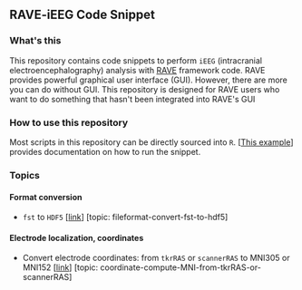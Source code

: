 ## RAVE-iEEG Code Snippet

### What's this

This repository contains code snippets to perform `iEEG` (intracranial electroencephalography) analysis with [RAVE](https://rave.wiki/) framework code. RAVE provides powerful graphical user interface (GUI). However, there are more you can do without GUI. This repository is designed for RAVE users who want to do something that hasn't been integrated into RAVE's GUI

### How to use this repository

Most scripts in this repository can be directly sourced into `R`. [[This example](dummy-snippet.R)] provides documentation on how to run the snippet.

### Topics

#### Format conversion

* `fst` to `HDF5` [[link](fileformat-convert-fst-to-hdf5.R)] [topic: fileformat-convert-fst-to-hdf5]

#### Electrode localization, coordinates

* Convert electrode coordinates: from `tkrRAS` or `scannerRAS` to MNI305 or MNI152 [[link](coordinate-compute-MNI-from-tkrRAS-or-scannerRAS.R)] [topic: coordinate-compute-MNI-from-tkrRAS-or-scannerRAS] 

